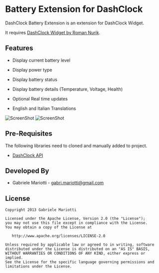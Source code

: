 # Battery Extension for DashClock

DashClock Battery Extension is an extension for DashClock Widget.

It requires [DashClock Widget by Roman Nurik][1].

Features
--------

 * Display current battery level
 * Display power type
 * Display battery status
 * Display battery details (Temperature, Voltage, Health)
 * Optional Real time updates

 * English and Italian  Translations

![ScreenShot](https://github.com/gabrielemariotti/dashclockbattery/raw/master/BatteryExtension/Image1.gif)
![ScreenShot](https://github.com/gabrielemariotti/dashclockbattery/raw/master/BatteryExtension/Image3.gif)


## Pre-Requisites

The following libraries need to cloned and manually added to project.

 * [DashClock API](http://code.google.com/p/dashclock/wiki/API)


Developed By
-------

* Gabriele Mariotti - <gabri.mariotti@gmail.com>

License
-------

    Copyright 2013 Gabriele Mariotti

    Licensed under the Apache License, Version 2.0 (the "License");
    you may not use this file except in compliance with the License.
    You may obtain a copy of the License at

       http://www.apache.org/licenses/LICENSE-2.0

    Unless required by applicable law or agreed to in writing, software
    distributed under the License is distributed on an "AS IS" BASIS,
    WITHOUT WARRANTIES OR CONDITIONS OF ANY KIND, either express or implied.
    See the License for the specific language governing permissions and
    limitations under the License.
    

 [1]: https://play.google.com/store/apps/details?id=net.nurik.roman.dashclock
